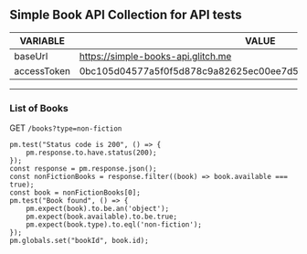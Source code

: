 ## Simple Book API Collection for API tests

|VARIABLE|VALUE|
|---|---|
|baseUrl|https://simple-books-api.glitch.me|
|accessToken|0bc105d04577a5f0f5d878c9a82625ec00ee7d593c8194d963c317d0b3ef5462|
---
### List of Books
GET `/books?type=non-fiction`

```
pm.test("Status code is 200", () => {
    pm.response.to.have.status(200);
});
const response = pm.response.json();
const nonFictionBooks = response.filter((book) => book.available === true);
const book = nonFictionBooks[0];
pm.test("Book found", () => {
    pm.expect(book).to.be.an('object');
    pm.expect(book.available).to.be.true;
    pm.expect(book.type).to.eql('non-fiction');
});
pm.globals.set("bookId", book.id);

```
